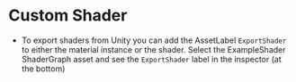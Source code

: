 # Custom Shader

- To export shaders from Unity you can add the AssetLabel ``ExportShader`` to either the material instance or the shader. Select the ExampleShader ShaderGraph asset and see the ``ExportShader`` label in the inspector (at the bottom)